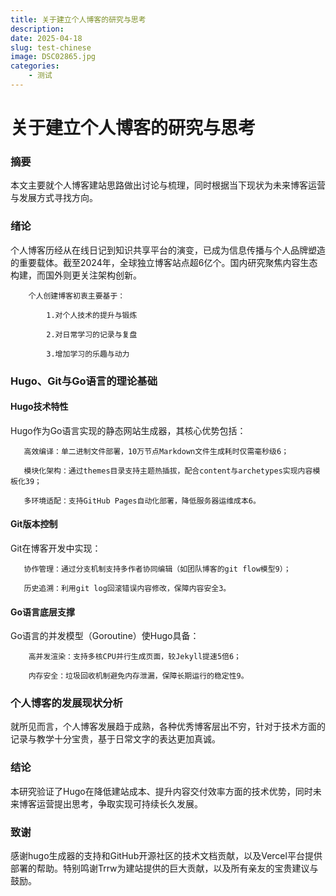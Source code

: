 ```yaml
---
title: 关于建立个人博客的研究与思考
description: 
date: 2025-04-18
slug: test-chinese
image: DSC02865.jpg
categories:
    - 测试
---
```


# 关于建立个人博客的研究与思考

### 摘要
    
本文主要就个人博客建站思路做出讨论与梳理，同时根据当下现状为未来博客运营与发展方式寻找方向。

### 绪论
个人博客历经从在线日记到知识共享平台的演变，已成为信息传播与个人品牌塑造的重要载体。截至2024年，全球独立博客站点超6亿个。国内研究聚焦内容生态构建，而国外则更关注架构创新。
    
        个人创建博客初衷主要基于：

            1.对个人技术的提升与锻炼 

            2.对日常学习的记录与复盘 

            3.增加学习的乐趣与动力

### Hugo、Git与Go语言的理论基础

#### Hugo技术特性

Hugo作为Go语言实现的静态网站生成器，其核心优势包括：

       高效编译：单二进制文件部署，10万节点Markdown文件生成耗时仅需毫秒级6；

       模块化架构：通过themes目录支持主题热插拔，配合content与archetypes实现内容模板化39；

       多环境适配：支持GitHub Pages自动化部署，降低服务器运维成本6。

#### Git版本控制

Git在博客开发中实现：

       协作管理：通过分支机制支持多作者协同编辑（如团队博客的git flow模型9）；

       历史追溯：利用git log回滚错误内容修改，保障内容安全3。

#### Go语言底层支撑

Go语言的并发模型（Goroutine）使Hugo具备：

        高并发渲染：支持多核CPU并行生成页面，较Jekyll提速5倍6；

        内存安全：垃圾回收机制避免内存泄漏，保障长期运行的稳定性9。

### 个人博客的发展现状分析
    
就所见而言，个人博客发展趋于成熟，各种优秀博客层出不穷，针对于技术方面的记录与教学十分宝贵，基于日常文字的表达更加真诚。

### 结论

本研究验证了Hugo在降低建站成本、提升内容交付效率方面的技术优势，同时未来博客运营提出思考，争取实现可持续长久发展。

### 致谢

感谢hugo生成器的支持和GitHub开源社区的技术文档贡献，以及Vercel平台提供部署的帮助。特别鸣谢Trrw为建站提供的巨大贡献，以及所有亲友的宝贵建议与鼓励。
